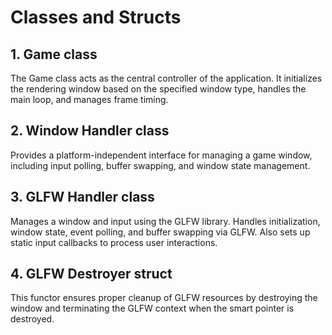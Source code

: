 # Classes and Structs

## 1. Game class
The Game class acts as the central controller of the application. 
It initializes the rendering window based on the specified window type,
handles the main loop, and manages frame timing.

## 2. Window Handler class
Provides a platform-independent interface for managing a game window,
including input polling, buffer swapping, and window state management.

## 3. GLFW Handler class
Manages a window and input using the GLFW library. Handles initialization,
window state, event polling, and buffer swapping via GLFW. Also sets up
static input callbacks to process user interactions.

## 4. GLFW Destroyer struct
This functor ensures proper cleanup of GLFW resources by destroying
the window and terminating the GLFW context when the smart pointer is destroyed.